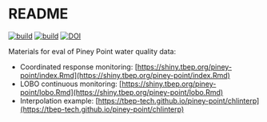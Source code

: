 # README

[![build](https://github.com/tbep-tech/piney-point/actions/workflows/lobobuild.yaml/badge.svg)](https://github.com/tbep-tech/piney-point/actions/workflows/lobobuild.yaml)
[![build](https://github.com/tbep-tech/piney-point/actions/workflows/databuild.yaml/badge.svg)](https://github.com/tbep-tech/piney-point/actions/workflows/databuild.yaml)
[![DOI](https://zenodo.org/badge/353409644.svg)](https://zenodo.org/badge/latestdoi/353409644)

Materials for eval of Piney Point water quality data:

* Coordinated response monitoring: [https://shiny.tbep.org/piney-point/index.Rmd](https://shiny.tbep.org/piney-point/index.Rmd)
* LOBO continuous monitoring: [https://shiny.tbep.org/piney-point/lobo.Rmd](https://shiny.tbep.org/piney-point/lobo.Rmd)
* Interpolation example: [https://tbep-tech.github.io/piney-point/chlinterp](https://tbep-tech.github.io/piney-point/chlinterp)